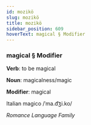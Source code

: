 ```yaml
---
id: mozikö
slug: mozikö
title: mozikö
sidebar_position: 609
hoverText: magical § Modifier
---
```


### magical § Modifier

**Verb**: to be magical

**Noun**: magicalness/magic

**Modifier**: magical

Italian magico /ˈma.d͡ʒi.ko/

*Romance Language Family*